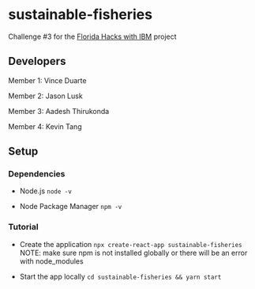 # sustainable-fisheries
Challenge #3 for the [Florida Hacks with IBM](https://floridahackswithibm.bemyapp.com/) project

## Developers
Member 1: Vince Duarte

Member 2: Jason Lusk

Member 3: Aadesh Thirukonda

Member 4: Kevin Tang

## Setup
### Dependencies

- Node.js
``` node -v ```

- Node Package Manager
``` npm -v ```

### Tutorial

- Create the application
``` npx create-react-app sustainable-fisheries ```
NOTE: make sure npm is not installed globally or there will be an error with node_modules

- Start the app locally
``` cd sustainable-fisheries && yarn start ```
